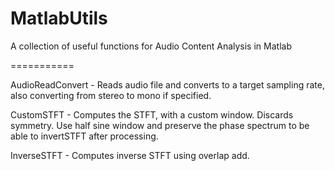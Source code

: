 MatlabUtils
===========

A collection of useful functions for Audio Content Analysis in Matlab

===========

AudioReadConvert - Reads audio file and converts to a target sampling rate, also converting from stereo to mono if specified.

CustomSTFT - Computes the STFT, with a custom window. Discards symmetry. Use half sine window and preserve the phase spectrum to be able to invertSTFT after processing.

InverseSTFT - Computes inverse STFT using overlap add.

